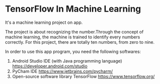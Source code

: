 # TensorFlow In Machine Learning
It's a machine learning project on app. 

The project is about recognizing the number.Through the concept of machine learning, the machine is trained to identify every numbers correctly. For this project, there are totally ten numbers, from zero to nine. 


In order to use this app program, you need the following softwares:
1. Android Studio IDE (with Java programming language) https://developer.android.com/studio
2. PyCham IDE https://www.jetbrains.com/pycharm/
3. Open-source software library TensorFlow https://www.tensorflow.org/
